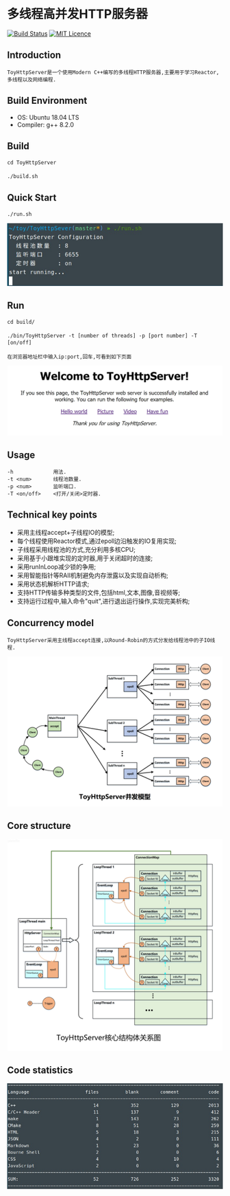 # 多线程高并发HTTP服务器

[![Build Status](https://travis-ci.org/zrui65/ToyHttpSever.svg?branch=master)](https://travis-ci.org/zrui65/ToyHttpSever)
[![MIT Licence](https://badges.frapsoft.com/os/mit/mit.svg?v=103)](https://opensource.org/licenses/mit-license.php)   

## Introduction
  
    ToyHttpServer是一个使用Modern C++编写的多线程HTTP服务器,主要用于学习Reactor,多线程以及网络编程.

## Build Environment

* OS: Ubuntu 18.04 LTS
* Compiler: g++ 8.2.0

## Build

    cd ToyHttpServer

    ./build.sh

## Quick Start

    ./run.sh

![run](images/run.jpg)

## Run

    cd build/

    ./bin/ToyHttpServer -t [number of threads] -p [port number] -T [on/off]

    在浏览器地址栏中输入ip:port,回车,可看到如下页面

![browser](images/browser.jpg)

## Usage

    -h             用法.
    -t <num>       线程池数量.
    -p <num>       监听端口.
    -T <on/off>    <打开/关闭>定时器.

## Technical key points

* 采用主线程accept+子线程IO的模型;
* 每个线程使用Reactor模式,通过epoll边沿触发的IO复用实现;
* 子线程采用线程池的方式,充分利用多核CPU;
* 采用基于小跟堆实现的定时器,用于关闭超时的连接;
* 采用runInLoop减少锁的争用;
* 采用智能指针等RAII机制避免内存泄露以及实现自动析构;
* 采用状态机解析HTTP请求;
* 支持HTTP传输多种类型的文件,包括html,文本,图像,音视频等;
* 支持运行过程中,输入命令"quit",进行退出运行操作,实现完美析构;

## Concurrency model

    ToyHttpServer采用主线程accept连接,以Round-Robin的方式分发给线程池中的子IO线程.

![model](images/model.jpg)

## Core structure

![class](images/class.jpg)

## Code statistics

![codestatistics](images/codestatistics.jpg)
